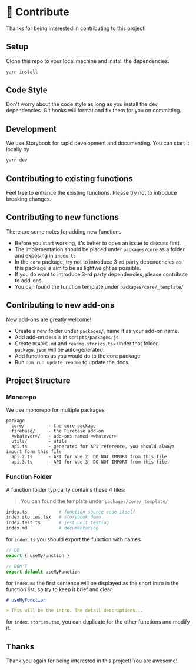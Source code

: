 # 🧱 Contribute

Thanks for being interested in contributing to this project!

## Setup

Clone this repo to your local machine and install the dependencies.

```bash
yarn install
```

## Code Style

Don't worry about the code style as long as you install the dev dependencies. Git hooks will format and fix them for you on committing.

## Development 

We use Storybook for rapid development and documenting. You can start it locally by

```bash
yarn dev
```

## Contributing to existing functions

Feel free to enhance the existing functions. Please try not to introduce breaking changes.


## Contributing to new functions

There are some notes for adding new functions

- Before you start working, it's better to open an issue to discuss first.
- The implementation should be placed under `packages/core` as a folder and exposing in `index.ts`
- In the `core` package, try not to introduce 3-rd party dependencies as this package is aim to be as lightweight as possible. 
- If you do want to introduce 3-rd party dependencies, please contribute to add-ons.
- You can found the function template under `packages/core/_template/`

## Contributing to new add-ons

New add-ons are greatly welcome!

- Create a new folder under `packages/`, name it as your add-on name. 
- Add add-on details in `scripts/packages.js`
- Create `README.md` and `readme.stories.tsx` under that folder, `package.json` will be auto-generated.
- Add functions as you would do to the core package.
- Run `npm run update:readme` to update the docs.

## Project Structure

### Monorepo

We use monorepo for multiple packages

```
package
  core/         - the core package
  firebase/     - the Firebase add-on
  <whatever>/   - add-ons named <whatever>
  utils/        - utils
  api.ts        - generated for API reference, you should always import form this file
  api.2.ts      - API for Vue 2. DO NOT IMPORT from this file.
  api.3.ts      - API for Vue 3. DO NOT IMPORT from this file.
```

### Function Folder

A function folder typicality contains these 4 files:

> You can found the template under `packages/core/_template/`

```bash
index.ts            # function source code itself
index.stories.tsx   # storybook demo
index.test.ts       # jest unit testing
index.md            # documentation
```

for `index.ts` you should export the function with names.

```ts
// DO
export { useMyFunction }

// DON'T
export default useMyFunction
```

for `index.md` the first sentence will be displayed as the short intro in the function list, so try to keep it brief and clear.

```md
# useMyFunction

> This will be the intro. The detail descriptions...
```

for `index.stories.tsx`, you can duplicate for the other functions and modify it.


## Thanks

Thank you again for being interested in this project! You are awesome!
